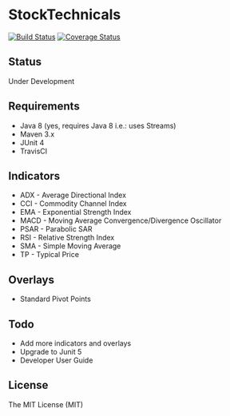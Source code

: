 # StockTechnicals

[![Build Status](https://travis-ci.org/jasonlam604/StockTechnicals.svg?branch=master)](https://travis-ci.org/jasonlam604/StockTechnicals)
[![Coverage Status](https://coveralls.io/repos/github/jasonlam604/StockTechnicals/badge.svg)](https://coveralls.io/github/jasonlam604/StockTechnicals)

## Status

Under Development

## Requirements

* Java 8 (yes, requires Java 8 i.e.: uses Streams)
* Maven 3.x
* JUnit 4
* TravisCI

## Indicators

* ADX - Average Directional Index
* CCI - Commodity Channel Index
* EMA - Exponential Strength Index
* MACD - Moving Average Convergence/Divergence Oscillator
* PSAR - Parabolic SAR
* RSI - Relative Strength Index
* SMA - Simple Moving Average
* TP - Typical Price

## Overlays

* Standard Pivot Points

## Todo

* Add more indicators and overlays
* Upgrade to Junit 5
* Developer User Guide

## License

The MIT License (MIT)